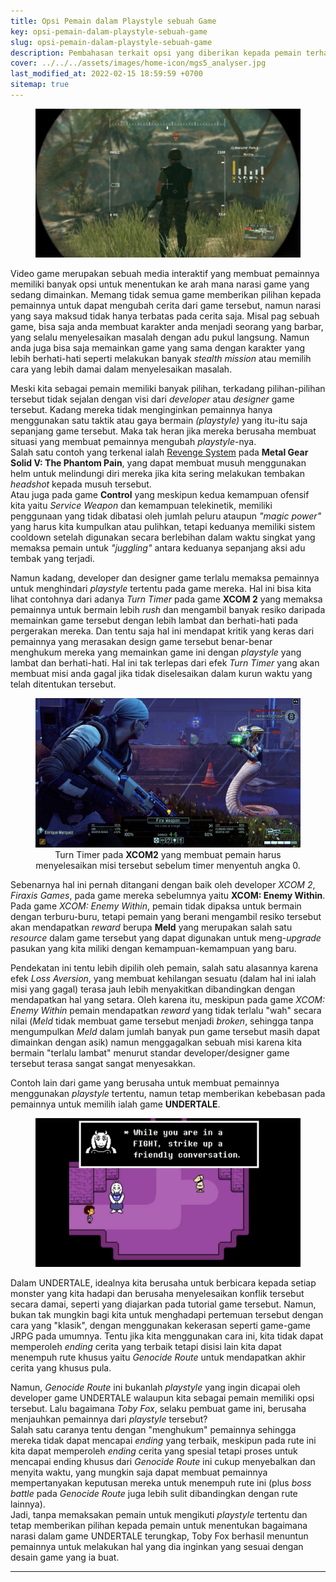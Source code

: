 ```yaml
---
title: Opsi Pemain dalam Playstyle sebuah Game 
key: opsi-pemain-dalam-playstyle-sebuah-game
slug: opsi-pemain-dalam-playstyle-sebuah-game
description: Pembahasan terkait opsi yang diberikan kepada pemain terhadap playstyle yang diperbolehkan secara desain dari sebuah video game.
cover: ../../../assets/images/home-icon/mgs5_analyser.jpg
last_modified_at: 2022-02-15 18:59:59 +0700
sitemap: true
---
```


<figure><center>
<img src="/assets/images/mgs5_analyser.jpg" alt="Opsi Pemain dalam Playstyle sebuah Game header">
</center></figure>  

Video game merupakan sebuah media interaktif yang membuat pemainnya memiliki banyak opsi untuk menentukan ke arah mana narasi game yang sedang dimainkan. Memang tidak semua game memberikan pilihan kepada pemainnya untuk dapat mengubah cerita dari game tersebut, namun narasi yang saya maksud tidak hanya terbatas pada cerita saja. Misal pag sebuah game, bisa saja anda membuat karakter anda menjadi seorang yang barbar, yang selalu menyelesaikan masalah dengan adu pukul langsung. Namun anda juga bisa saja memainkan game yang sama dengan karakter yang lebih berhati-hati seperti melakukan banyak *stealth mission* atau memilih cara yang lebih damai dalam menyelesaikan masalah.

Meski kita sebagai pemain memiliki banyak pilihan, terkadang pilihan-pilihan tersebut tidak sejalan dengan visi dari *developer* atau *designer* game tersebut. Kadang mereka tidak menginginkan pemainnya hanya menggunakan satu taktik atau gaya bermain *(playstyle)* yang itu-itu saja sepanjang game tersebut. Maka tak heran jika mereka berusaha membuat situasi yang membuat pemainnya mengubah *playstyle*-nya.  
Salah satu contoh yang terkenal ialah [Revenge System](https://metalgear.fandom.com/wiki/Revenge_System_(enemy_preparedness)) pada **Metal Gear Solid V: The Phantom Pain**, yang dapat membuat musuh menggunakan helm untuk melindungi diri mereka jika kita sering melakukan tembakan *headshot* kepada musuh tersebut.  
Atau juga pada game **Control** yang meskipun kedua kemampuan ofensif kita yaitu *Service Weapon* dan kemampuan telekinetik, memiliki penggunaan yang tidak dibatasi oleh jumlah peluru ataupun *"magic power"* yang harus kita kumpulkan atau pulihkan, tetapi keduanya memiliki sistem cooldown setelah digunakan secara berlebihan dalam waktu singkat yang memaksa pemain untuk *"juggling"* antara keduanya sepanjang aksi adu tembak yang terjadi.

Namun kadang, developer dan designer game terlalu memaksa pemainnya untuk menghindari *playstyle* tertentu pada game mereka. Hal ini bisa kita lihat contohnya dari adanya *Turn Timer* pada game **XCOM 2** yang memaksa pemainnya untuk bermain lebih *rush* dan mengambil banyak resiko daripada memainkan game tersebut dengan lebih lambat dan berhati-hati pada pergerakan mereka. Dan tentu saja hal ini mendapat kritik yang keras dari pemainnya yang merasakan design game tersebut benar-benar menghukum mereka yang memainkan game ini dengan *playstyle* yang lambat dan berhati-hati. Hal ini tak terlepas dari efek *Turn Timer* yang akan membuat misi anda gagal jika tidak diselesaikan dalam kurun waktu yang telah ditentukan tersebut.  

<figure><center>
<img src="/assets/images/xcom2_turntimer.jpg" alt="Turn Timer pada XCOM2">
<figcaption>Turn Timer pada <b>XCOM2</b> yang membuat pemain harus menyelesaikan misi tersebut sebelum timer menyentuh angka 0.</figcaption>
</center></figure>  

Sebenarnya hal ini pernah ditangani dengan baik oleh developer *XCOM 2*, *Firaxis Games*, pada game mereka sebelumnya yaitu **XCOM: Enemy Within**. Pada game *XCOM: Enemy Within*, pemain tidak dipaksa untuk bermain dengan terburu-buru, tetapi pemain yang berani mengambil resiko tersebut akan mendapatkan *reward* berupa **Meld** yang merupakan salah satu *resource* dalam game tersebut yang dapat digunakan untuk meng-*upgrade* pasukan yang kita miliki dengan kemampuan-kemampuan yang baru.  


Pendekatan ini tentu lebih dipilih oleh pemain, salah satu alasannya karena efek *Loss Aversion*, yang membuat kehilangan sesuatu (dalam hal ini ialah misi yang gagal) terasa jauh lebih menyakitkan dibandingkan dengan mendapatkan hal yang setara. Oleh karena itu, meskipun pada game *XCOM: Enemy Within* pemain mendapatkan *reward* yang tidak terlalu "wah" secara nilai (*Meld* tidak membuat game tersebut menjadi *broken*, sehingga tanpa mengumpulkan *Meld* dalam jumlah banyak pun game tersebut masih dapat dimainkan dengan asik) namun menggagalkan sebuah misi karena kita bermain "terlalu lambat" menurut standar developer/designer game tersebut terasa sangat sangat menyesakkan.  

Contoh lain dari game yang berusaha untuk membuat pemainnya menggunakan *playstyle* tertentu, namun tetap memberikan kebebasan pada pemainnya untuk memilih ialah game **UNDERTALE**.  

<figure><center>
<img src="/assets/images/undertale_tutoriel.png" alt="Tutorial oleh Toriel pada UNDERTALE">
</center></figure>  

Dalam UNDERTALE, idealnya kita berusaha untuk berbicara kepada setiap monster yang kita hadapi dan berusaha menyelesaikan konflik tersebut secara damai, seperti yang diajarkan pada tutorial game tersebut. Namun, bukan tak mungkin bagi kita untuk menghadapi pertemuan tersebut dengan cara yang "klasik", dengan menggunakan kekerasan seperti game-game JRPG pada umumnya. Tentu jika kita menggunakan cara ini, kita tidak dapat memperoleh *ending* cerita yang terbaik tetapi disisi lain kita dapat menempuh rute khusus yaitu *Genocide Route* untuk mendapatkan akhir cerita yang khusus pula.  

Namun, *Genocide Route* ini bukanlah *playstyle* yang ingin dicapai oleh developer game UNDERTALE walaupun kita sebagai pemain memiliki opsi tersebut. Lalu bagaimana *Toby Fox*, selaku pembuat game ini, berusaha menjauhkan pemainnya dari *playstyle* tersebut?  
Salah satu caranya tentu dengan "menghukum" pemainnya sehingga mereka tidak dapat mencapai *ending* yang terbaik, meskipun pada rute ini kita dapat memperoleh *ending* cerita yang spesial tetapi proses untuk mencapai ending khusus dari *Genocide Route* ini cukup menyebalkan dan menyita waktu, yang mungkin saja dapat membuat pemainnya mempertanyakan keputusan mereka untuk menempuh rute ini (plus *boss battle* pada *Genocide Route* juga lebih sulit dibandingkan dengan rute lainnya).  
Jadi, tanpa memaksakan pemain untuk mengikuti *playstyle* tertentu dan tetap memberikan pilihan kepada pemain untuk menentukan bagaimana narasi dalam game UNDERTALE terungkap, Toby Fox berhasil menuntun pemainnya untuk melakukan hal yang dia inginkan yang sesuai dengan desain game yang ia buat.

---